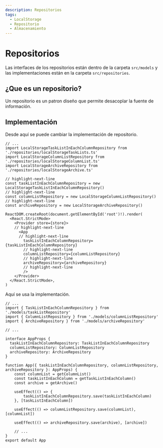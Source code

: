 ```yaml
---
description: Repositorios
tags: 
  - LocalStorage  
  - Repositorio
  - Almacenamiento
---
```

# Repositorios

Las interfaces de los repositorios están dentro de la carpeta `src/models` y las implementaciones están en la carpeta `src/repositories`.

## ¿Que es un repositorio?

Un repositorio es un patron diseño que permite desacoplar la fuente de información.

## Implementación

Desde aquí se puede cambiar la implementación de repositorio.

```tsx title="/src/main.tsx"
// ...
import LocalStorageTaskListInEachColumnRepository from './repositories/localStorageTaskLists.ts'
import LocalStorageColumnListRepository from './repositories/localStorageColumnList.ts'
import LocalStorageArchiveRepository from './repositories/localStorageArchive.ts'

// highlight-next-line
const taskListInEachColumnRepository = new LocalStorageTaskListInEachColumnRepository()
// highlight-next-line
const columnListRepository = new LocalStorageColumnListRepository()
// highlight-next-line
const archiveRepository = new LocalStorageArchiveRepository()

ReactDOM.createRoot(document.getElementById('root')!).render(
  <React.StrictMode>
    <Provider store={store}>
    // highlight-next-line
      <App 
      // highlight-next-line
        taskListInEachColumnRepository={taskListInEachColumnRepository} 
        // highlight-next-line
        columnListRepository={columnListRepository} 
        // highlight-next-line
        archiveRepository={archiveRepository}
        // highlight-next-line
        />
    </Provider>
  </React.StrictMode>,
)
```

Aquí se usa la implementación.

```tsx title="/src/App.tsx"
// ...
import { TaskListInEachColumnRepository } from './models/taskListRepository'
import { ColumnListRepository } from './models/columnListRepository'
import { ArchiveRepository } from './models/archiveRepository'

// ...

interface AppProps {
  taskListInEachColumnRepository: TaskListInEachColumnRepository
  columnListRepository: ColumnListRepository
  archiveRepository: ArchiveRepository
}

function App({ taskListInEachColumnRepository, columnListRepository, archiveRepository }: AppProps) {
    const columnList = getColumnList()
    const taskListInEachColumn = getTaskListInEachColumn()
    const archive = getArchive()

    useEffect(() => {
        taskListInEachColumnRepository.save(taskListInEachColumn)
    }, [taskListInEachColumn])

    useEffect(() => columnListRepository.save(columnList), [columnList])

    useEffect(() => archiveRepository.save(archive), [archive])

    // ...
}
export default App
```